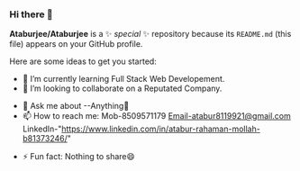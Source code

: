 ### Hi there 👋


**Ataburjee/Ataburjee** is a ✨ _special_ ✨ repository because its `README.md` (this file) appears on your GitHub profile.

Here are some ideas to get you started:

<!-- - 🔭 I’m currently working on ... -->
- 🌱 I’m currently learning Full Stack Web Developement.
- 👯 I’m looking to collaborate on a Reputated Company.
<!-- - 🤔 I’m looking for help with ... -->
- 💬 Ask me about --Anything🤔
- 📫 How to reach me: Mob-8509571179
                       Email-atabur8119921@gmail.com
                       LinkedIn-"https://www.linkedin.com/in/atabur-rahaman-mollah-b81373246/"
<!-- - 😄 Pronouns:  -->
- ⚡ Fun fact: Nothing to share😄

